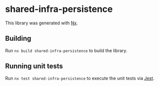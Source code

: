 # shared-infra-persistence

This library was generated with [Nx](https://nx.dev).

## Building

Run `nx build shared-infra-persistence` to build the library.

## Running unit tests

Run `nx test shared-infra-persistence` to execute the unit tests via [Jest](https://jestjs.io).

